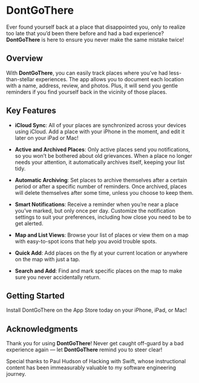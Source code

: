 # DontGoThere

Ever found yourself back at a place that disappointed you, only to realize too late that you’d been there before and had a bad experience? **DontGoThere** is here to ensure you never make the same mistake twice!

## Overview

With **DontGoThere**, you can easily track places where you’ve had less-than-stellar experiences. The app allows you to document each location with a name, address, review, and photos. Plus, it will send you gentle reminders if you find yourself back in the vicinity of those places.

## Key Features

- **iCloud Sync**: All of your places are synchronized across your devices using iCloud. Add a place with your iPhone in the moment, and edit it later on your iPad or Mac!
  
- **Active and Archived Places**: Only active places send you notifications, so you won’t be bothered about old grievances. When a place no longer needs your attention, it automatically archives itself, keeping your list tidy.
  
- **Automatic Archiving**: Set places to archive themselves after a certain period or after a specific number of reminders. Once archived, places will delete themselves after some time, unless you choose to keep them.
  
- **Smart Notifications**: Receive a reminder when you’re near a place you’ve marked, but only once per day. Customize the notification settings to suit your preferences, including how close you need to be to get alerted.
  
- **Map and List Views**: Browse your list of places or view them on a map with easy-to-spot icons that help you avoid trouble spots.
  
- **Quick Add**: Add places on the fly at your current location or anywhere on the map with just a tap.
  
- **Search and Add**: Find and mark specific places on the map to make sure you never accidentally return.

## Getting Started

Install DontGoThere on the App Store today on your iPhone, iPad, or Mac!

## Acknowledgments

Thank you for using **DontGoThere**! Never get caught off-guard by a bad experience again — let **DontGoThere** remind you to steer clear!

Special thanks to Paul Hudson of Hacking with Swift, whose instructional content has been immeasurably valuable to my software engineering journey.
